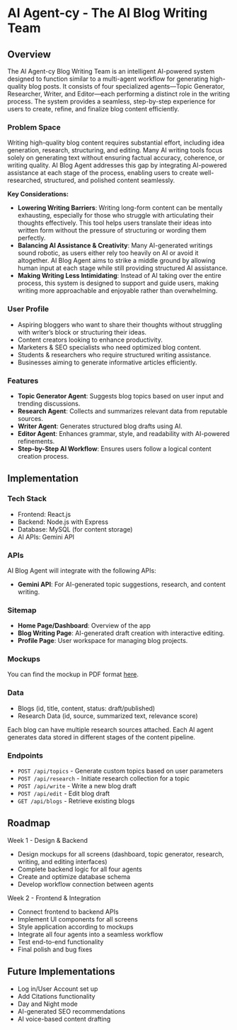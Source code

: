 # AI Agent-cy - The AI Blog Writing Team

## Overview

The AI Agent-cy Blog Writing Team is an intelligent AI-powered system designed to function similar to a multi-agent workflow for generating high-quality blog posts. It consists of four specialized agents—Topic Generator, Researcher, Writer, and Editor—each performing a distinct role in the writing process. The system provides a seamless, step-by-step experience for users to create, refine, and finalize blog content efficiently.

### Problem Space

Writing high-quality blog content requires substantial effort, including idea generation, research, structuring, and editing. Many AI writing tools focus solely on generating text without ensuring factual accuracy, coherence, or writing quality. AI Blog Agent addresses this gap by integrating AI-powered assistance at each stage of the process, enabling users to create well-researched, structured, and polished content seamlessly.

**Key Considerations:**

- **Lowering Writing Barriers**: Writing long-form content can be mentally exhausting, especially for those who struggle with articulating their thoughts effectively. This tool helps users translate their ideas into written form without the pressure of structuring or wording them perfectly.
- **Balancing AI Assistance & Creativity**: Many AI-generated writings sound robotic, as users either rely too heavily on AI or avoid it altogether. AI Blog Agent aims to strike a middle ground by allowing human input at each stage while still providing structured AI assistance.
- **Making Writing Less Intimidating**: Instead of AI taking over the entire process, this system is designed to support and guide users, making writing more approachable and enjoyable rather than overwhelming.


### User Profile

- Aspiring bloggers who want to share their thoughts without struggling with writer’s block or structuring their ideas.
- Content creators looking to enhance productivity.
- Marketers & SEO specialists who need optimized blog content.
- Students & researchers who require structured writing assistance.
- Businesses aiming to generate informative articles efficiently.

### Features

- **Topic Generator Agent**: Suggests blog topics based on user input and trending discussions.
- **Research Agent**: Collects and summarizes relevant data from reputable sources.
- **Writer Agent**: Generates structured blog drafts using AI.
- **Editor Agent**: Enhances grammar, style, and readability with AI-powered refinements.
- **Step-by-Step AI Workflow**: Ensures users follow a logical content creation process.


## Implementation

### Tech Stack

- Frontend: React.js
- Backend: Node.js with Express
- Database: MySQL (for content storage)
- AI APIs: Gemini API


### APIs

AI Blog Agent will integrate with the following APIs:

- **Gemini API**: For AI-generated topic suggestions, research, and content writing.

### Sitemap

- **Home Page/Dashboard**: Overview of the app
- **Blog Writing Page**: AI-generated draft creation with interactive editing.
- **Profile Page**: User workspace for managing blog projects.

### Mockups

You can find the mockup in PDF format [here](./public/mockup.pdf).

### Data
- Blogs (id, title, content, status: draft/published)
- Research Data (id, source, summarized text, relevance score)

Each blog can have multiple research sources attached.
Each AI agent generates data stored in different stages of the content pipeline.

### Endpoints

- `POST /api/topics` - Generate custom topics based on user parameters
- `POST /api/research` - Initiate research collection for a topic
- `POST /api/write` - Write a new blog draft
- `POST /api/edit` - Edit blog draft
- `GET /api/blogs` - Retrieve existing blogs

## Roadmap

Week 1 - Design & Backend

- Design mockups for all screens (dashboard, topic generator, research, writing, and editing interfaces)
- Complete backend logic for all four agents
- Create and optimize database schema
- Develop workflow connection between agents

Week 2 - Frontend & Integration

- Connect frontend to backend APIs
- Implement UI components for all screens
- Style application according to mockups
- Integrate all four agents into a seamless workflow
- Test end-to-end functionality
- Final polish and bug fixes

## Future Implementations

- Log in/User Account set up  
- Add Citations functionality
- Day and Night mode  
- AI-generated SEO recommendations  
- AI voice-based content drafting





